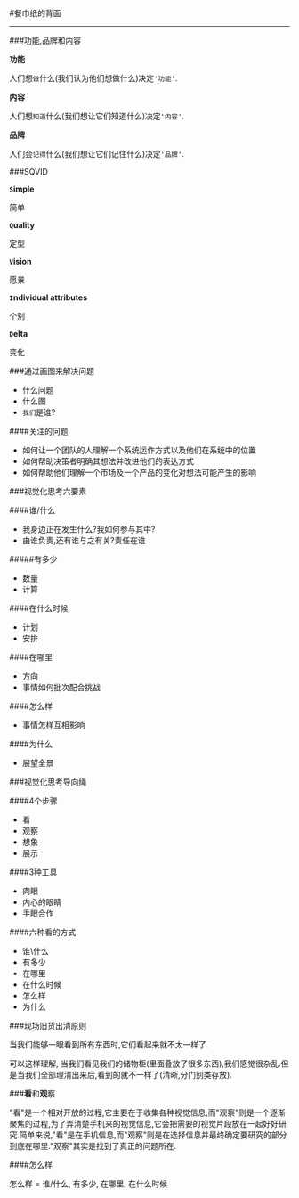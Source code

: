 #餐巾纸的背面

---

###功能,品牌和内容

**功能**

人们想`做`什么(我们认为他们想做什么)决定`'功能'`.

**内容**

人们想`知道`什么(我们想让它们知道什么)决定`'内容'`.

**品牌**

人们会`记得`什么(我们想让它们记住什么)决定`'品牌'`.

###SQVID

**`S`imple**

简单

**`Q`uality**

定型

**`V`ision**

愿景

**`I`ndividual attributes**

个别

**`D`elta**

变化

###通过画图来解决问题

* 什么问题 
* 什么图
* `我们`是谁?

####关注的问题

* 如何让一个团队的人理解一个系统运作方式以及他们在系统中的位置
* 如何帮助决策者明确其想法并改进他们的表达方式
* 如何帮助他们理解一个市场及一个产品的变化对想法可能产生的影响

###视觉化思考六要素

####谁/什么

* 我身边正在发生什么?我如何参与其中?
* 由谁负责,还有谁与之有关?责任在谁

#####有多少

* 数量
* 计算

####在什么时候

* 计划
* 安排

####在哪里

* 方向
* 事情如何批次配合挑战

####怎么样

* 事情怎样互相影响

####为什么

* 展望全景


###视觉化思考导向绳

####4个步骤

* 看
* 观察
* 想象
* 展示

####3种工具

* 肉眼
* 内心的眼睛
* 手眼合作

####六种看的方式

* 谁\什么
* 有多少
* 在哪里
* 在什么时候
* 怎么样
* 为什么

###现场旧货出清原则

当我们能够一眼看到所有东西时,它们看起来就不太一样了.

可以这样理解, 当我们看见我们的储物柜(里面叠放了很多东西),我们感觉很杂乱.但是当我们全部理清出来后,看到的就不一样了(清晰,分门别类存放).

###**看**和**观**察

"看"是一个相对开放的过程,它主要在于收集各种视觉信息;而"观察"则是一个逐渐聚焦的过程,为了弄清楚手机来的视觉信息,它会把需要的视觉片段放在一起好好研究.简单来说,"看"是在手机信息,而"观察"则是在选择信息并最终确定要研究的部分到底在哪里."观察"其实是找到了真正的问题所在.

####怎么样

怎么样 = 谁/什么, 有多少, 在哪里, 在什么时候




